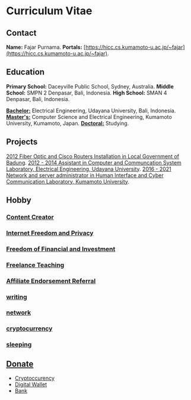 <meta name="airtime-platform-display" content="0fajarpurnama0.github.io">
<meta name="airtime-platform-id" content="25bb69f8-1c45-e759-a273-91549c6bfc39">
<script src="https://bittubeapp.com/tubepay/airtime.loader.js" data-verify="meta" data-autostart="true"></script>
<script type="text/javascript" src="https://ajax.googleapis.com/ajax/libs/jquery/3.3.1/jquery.min.js"></script>
<script data-ad-client="ca-pub-6655028915274835" async src="https://pagead2.googlesyndication.com/pagead/js/adsbygoogle.js"></script>


# Curriculum Vitae 


## Contact

**Name:** Fajar Purnama.
**Portals:** [https://hicc.cs.kumamoto-u.ac.jp/~fajar](https://hicc.cs.kumamoto-u.ac.jp/~fajar).

## Education

**Primary School:** Daceyville Public School, Sydney, Australia.
**Middle School:** SMPN 2 Denpasar, Bali, Indonesia.
**High School:** SMAN 4 Denpasar, Bali, Indonesia.

**[Bachelor:](bachelor)** Electrical Engineering, Udayana University, Bali, Indonesia.
**[Master's:](master)** Computer Science and Electrical Engineering, Kumamoto University, Kumamoto, Japan.
**[Doctoral:](doctoral)** Studying.

## Projects

[2012 Fiber Optic and Cisco Routers Installation in Local Government of Badung](KP).
[2012 - 2014 Assistant in Computer and Communcation System Laboratory, Electrical Engineering, Udayana University]().
[2016 - 2021 Network and server administrator in Human Interface and Cyber Communication Laboratory, Kumamoto University]().

## Hobby

### [Content Creator](channel-and-website)

### [Internet Freedom and Privacy](internet)

### [Freedom of Financial and Investment](money)

### [Freelance Teaching](service)

### [Affiliate Endorsement Referral](affiliate-and-endorsement)

### [writing](story)

### [network](network)

### [cryptocurrency](cryptocurrency)

### [sleeping](dreamjournal)

## [Donate](donate)

- [Cryptoccurency](donate/cryptocurrencydonation)
- [Digital Wallet](donate/digitalwalletdonation)
- [Bank](donate/bankdonation)